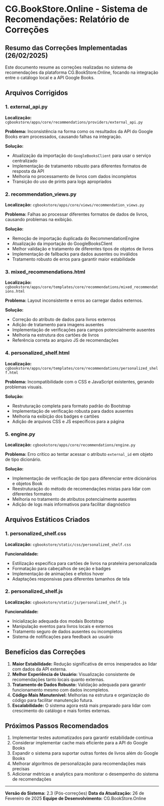 # CG.BookStore.Online - Sistema de Recomendações: Relatório de Correções

## Resumo das Correções Implementadas (26/02/2025)

Este documento resume as correções realizadas no sistema de recomendações da plataforma CG.BookStore.Online, focando na integração entre o catálogo local e a API Google Books.

## Arquivos Corrigidos

### 1. external_api.py
**Localização:** `cgbookstore/apps/core/recommendations/providers/external_api.py`

**Problema:** Inconsistência na forma como os resultados da API do Google Books eram processados, causando falhas na integração.

**Solução:** 
- Atualização da importação do `GoogleBooksClient` para usar o serviço centralizado
- Implementação de tratamento robusto para diferentes formatos de resposta da API
- Melhoria no processamento de livros com dados incompletos
- Transição do uso de prints para logs apropriados

### 2. recommendation_views.py
**Localização:** `cgbookstore/apps/core/views/recommendation_views.py`

**Problema:** Falhas ao processar diferentes formatos de dados de livros, causando problemas na exibição.

**Solução:**
- Remoção de importação duplicada do RecommendationEngine
- Atualização da importação do GoogleBooksClient
- Melhor validação e tratamento de diferentes tipos de objetos de livros
- Implementação de fallbacks para dados ausentes ou inválidos
- Tratamento robusto de erros para garantir maior estabilidade

### 3. mixed_recommendations.html
**Localização:** `cgbookstore/apps/core/templates/core/recommendations/mixed_recommendations.html`

**Problema:** Layout inconsistente e erros ao carregar dados externos.

**Solução:**
- Correção do atributo de dados para livros externos
- Adição de tratamento para imagens ausentes
- Implementação de verificações para campos potencialmente ausentes
- Melhoria na estrutura dos cartões de livros
- Referência correta ao arquivo JS de recomendações

### 4. personalized_shelf.html
**Localização:** `cgbookstore/apps/core/templates/core/recommendations/personalized_shelf.html`

**Problema:** Incompatibilidade com o CSS e JavaScript existentes, gerando problemas visuais.

**Solução:**
- Restruturação completa para formato padrão do Bootstrap
- Implementação de verificação robusta para dados ausentes
- Melhoria na exibição dos badges e cartões
- Adição de arquivos CSS e JS específicos para a página

### 5. engine.py
**Localização:** `cgbookstore/apps/core/recommendations/engine.py`

**Problema:** Erro crítico ao tentar acessar o atributo `external_id` em objeto de tipo dicionário.

**Solução:**
- Implementação de verificação de tipo para diferenciar entre dicionários e objetos Book
- Reestruturação do método de recomendações mistas para lidar com diferentes formatos
- Melhoria no tratamento de atributos potencialmente ausentes
- Adição de logs mais informativos para facilitar diagnóstico

## Arquivos Estáticos Criados

### 1. personalized_shelf.css
**Localização:** `cgbookstore/static/css/personalized_shelf.css`

**Funcionalidade:**
- Estilização específica para cartões de livros na prateleira personalizada
- Formatação para cabeçalhos de seção e badges
- Implementação de animações e efeitos hover
- Adaptações responsivas para diferentes tamanhos de tela

### 2. personalized_shelf.js
**Localização:** `cgbookstore/static/js/personalized_shelf.js`

**Funcionalidade:**
- Inicialização adequada dos modais Bootstrap
- Manipulação eventos para livros locais e externos
- Tratamento seguro de dados ausentes ou incompletos
- Sistema de notificações para feedback ao usuário

## Benefícios das Correções

1. **Maior Estabilidade:** Redução significativa de erros inesperados ao lidar com dados da API externa.
2. **Melhor Experiência de Usuário:** Visualização consistente de recomendações tanto locais quanto externas.
3. **Tratamento de Dados Robusto:** Validação adequada para garantir funcionamento mesmo com dados incompletos.
4. **Código Mais Manutenível:** Melhorias na estrutura e organização do código para facilitar manutenção futura.
5. **Escalabilidade:** O sistema agora está mais preparado para lidar com crescimento do catálogo e mais fontes externas.

## Próximos Passos Recomendados

1. Implementar testes automatizados para garantir estabilidade contínua
2. Considerar implementar cache mais eficiente para a API do Google Books
3. Expandir o sistema para suportar outras fontes de livros além do Google Books
4. Melhorar algoritmos de personalização para recomendações mais precisas
5. Adicionar métricas e analytics para monitorar o desempenho do sistema de recomendações

---

**Versão do Sistema:** 2.3 (Pós-correções)
**Data da Atualização:** 26 de Fevereiro de 2025
**Equipe de Desenvolvimento:** CG.BookStore.Online